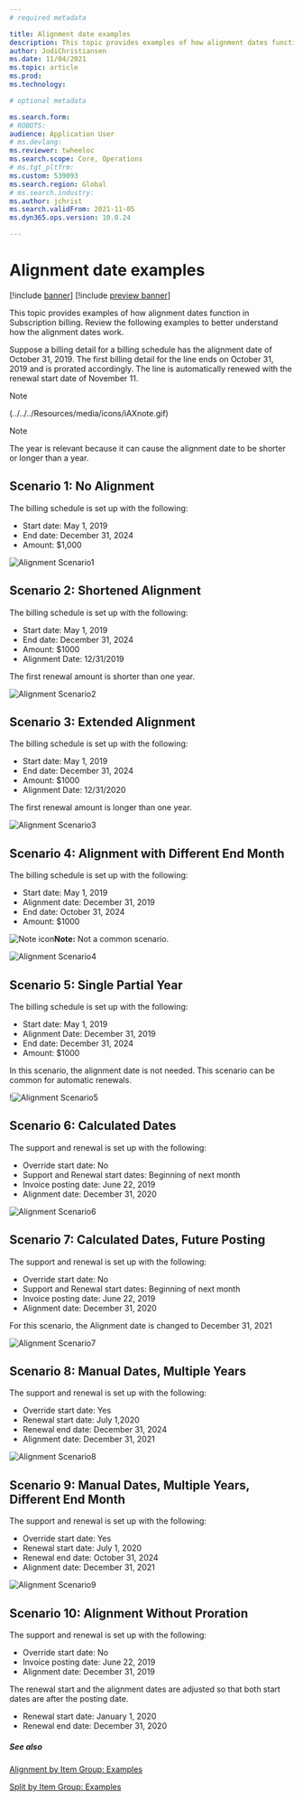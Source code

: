```yaml
---
# required metadata

title: Alignment date examples
description: This topic provides examples of how alignment dates function in Subscription billing.  
author: JodiChristiansen
ms.date: 11/04/2021
ms.topic: article
ms.prod: 
ms.technology: 

# optional metadata

ms.search.form:  
# ROBOTS: 
audience: Application User
# ms.devlang: 
ms.reviewer: twheeloc
ms.search.scope: Core, Operations
# ms.tgt_pltfrm: 
ms.custom: 539093
ms.search.region: Global
# ms.search.industry: 
ms.author: jchrist
ms.search.validFrom: 2021-11-05
ms.dyn365.ops.version: 10.0.24

---
```


# Alignment date examples

[!include [banner](../includes/banner.md)]
[!include [preview banner](../includes/preview-banner.md)]

This topic provides examples of how alignment dates function in Subscription billing. Review the following examples to better understand how the alignment dates work. 

Suppose a billing detail for a billing schedule has the alignment date of October 31, 2019. The first billing detail for the line ends on October 31, 2019 and is prorated accordingly. The line is automatically renewed with the renewal start date of November 11.

>[!Note]
>(../../../Resources/media/icons/iAXnote.gif)

>[!Note]
>The year is relevant because it can cause the alignment date to be shorter or longer than a year. 

## Scenario 1: No Alignment

The billing schedule is set up with the following: 
- Start date: May 1, 2019
- End date: December 31, 2024
- Amount: $1,000

![Alignment Scenario1](./media/Alignment01.png)

## Scenario 2: Shortened Alignment

The billing schedule is set up with the following: 
* Start date: May 1, 2019
* End date: December 31, 2024
* Amount: $1000
* Alignment Date: 12/31/2019

The first renewal amount is shorter than one year. 

![Alignment Scenario2](./media/Alignment02.png)

## Scenario 3: Extended Alignment

The billing schedule is set up with the following: 
* Start date: May 1, 2019
* End date: December 31, 2024
* Amount: $1000
* Alignment Date: 12/31/2020

The first renewal amount is longer than one year. 

![Alignment Scenario3](./media/Alignment03.png)

## Scenario 4: Alignment with Different End Month

The billing schedule is set up with the following: 
* Start date: May 1, 2019
* Alignment date: December 31, 2019
* End date: October 31, 2024
* Amount: $1000

![Note icon](../../../Resources/images/icons/iAXnote.gif)**Note:**  Not a common scenario. 

![Alignment Scenario4](./media/Alignment04.png)

## Scenario 5: Single Partial Year

The billing schedule is set up with the following: 
* Start date: May 1, 2019
* Alignment Date: December 31, 2019
* End date: December 31, 2024
* Amount: $1000

In this scenario, the alignment date is not needed. This scenario can be common for automatic renewals. 

!![Alignment Scenario5](./media/Alignment05.png)

## Scenario 6: Calculated Dates

The support and renewal is set up with the following: 
* Override start date: No
* Support and Renewal start dates: Beginning of next month
* Invoice posting date: June 22, 2019
* Alignment date: December 31, 2020

![Alignment Scenario6](./media/Alignment06.png)

## Scenario 7: Calculated Dates, Future Posting

The support and renewal is set up with the following: 
* Override start date: No
* Support and Renewal start dates: Beginning of next month
* Invoice posting date: June 22, 2019
* Alignment date: December 31, 2020

For this scenario, the Alignment date is changed to December 31, 2021

![Alignment Scenario7](./media/Alignment07.png)

## Scenario 8: Manual Dates, Multiple Years

The support and renewal is set up with the following: 
* Override start date: Yes
* Renewal start date: July 1,2020
* Renewal end date: December 31, 2024
* Alignment date: December 31, 2021

![Alignment Scenario8](./media/Alignment08.png)

## Scenario 9: Manual Dates, Multiple Years, Different End Month

The support and renewal is set up with the following: 
* Override start date: Yes
* Renewal start date: July 1, 2020
* Renewal end date: October 31, 2024
* Alignment date: December 31, 2021

![Alignment Scenario9](./media/Alignment09.png)

## Scenario 10: Alignment Without Proration 

The support and renewal is set up with the following: 
* Override start date: No
* Invoice posting date: June 22, 2019 
* Alignment date: December 31, 2019

The renewal start and the alignment dates are adjusted so that both start dates are after the posting date. 
* Renewal start date: January 1, 2020
* Renewal end date: December 31, 2020

##### See also

[Alignment by Item Group: Examples](exAlignItmGrp.md)

[Split by Item Group: Examples](exSplitItemGrp.md)
